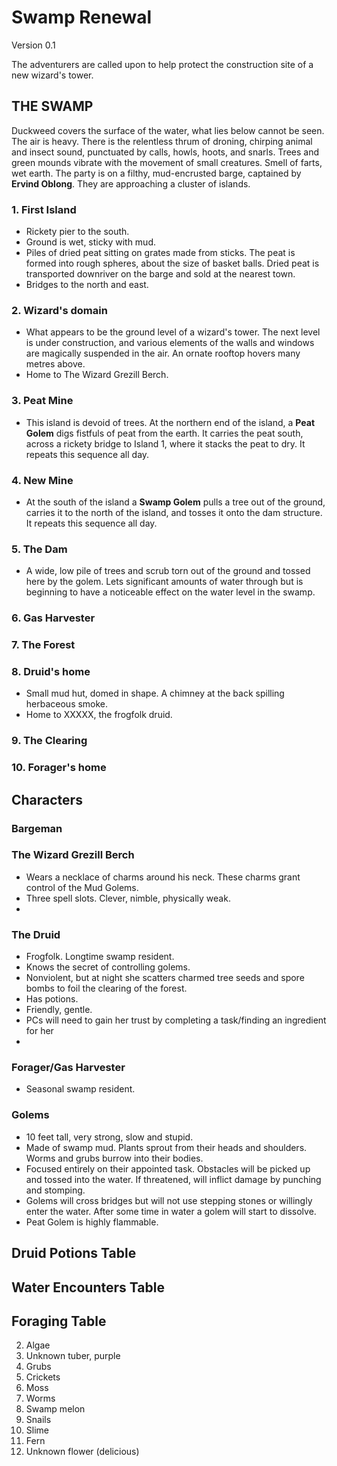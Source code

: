 # Swamp Renewal

Version 0.1

The adventurers are called upon to help protect the construction site of a new wizard's tower.

## THE SWAMP
Duckweed covers the surface of the water, what lies below cannot be seen. The air is heavy. There is the relentless thrum of droning, chirping animal and insect sound, punctuated by calls, howls, hoots, and snarls. Trees and green mounds vibrate with the movement of small creatures. Smell of farts, wet earth. The party is on a filthy, mud-encrusted barge, captained by **Ervind Oblong**. They are approaching a cluster of islands.

### 1. First Island
* Rickety pier to the south.
* Ground is wet, sticky with mud.
* Piles of dried peat sitting on grates made from sticks. The peat is formed into rough spheres, about the size of basket balls. Dried peat is transported downriver on the barge and sold at the nearest town.
* Bridges to the north and east.

### 2. Wizard's domain
* What appears to be the ground level of a wizard's tower. The next level is under construction, and various elements of the walls and windows are magically suspended in the air. An ornate rooftop hovers many metres above.
* Home to The Wizard Grezill Berch.

### 3. Peat Mine
* This island is devoid of trees. At the northern end of the island, a **Peat Golem** digs fistfuls of peat from the earth. It carries the peat south, across a rickety bridge to Island 1, where it stacks the peat to dry. It repeats this sequence all day.

### 4. New Mine
* At the south of the island a **Swamp Golem** pulls a tree out of the ground, carries it to the north of the island, and tosses it onto the dam structure. It repeats this sequence all day.

### 5. The Dam
* A wide, low pile of trees and scrub torn out of the ground and tossed here by the golem. Lets significant amounts of water through but is beginning to have a noticeable effect on the water level in the swamp.

### 6. Gas Harvester

### 7. The Forest

### 8. Druid's home
* Small mud hut, domed in shape. A chimney at the back spilling herbaceous smoke.
* Home to XXXXX, the frogfolk druid.

### 9. The Clearing


### 10. Forager's home


## Characters

### Bargeman

### The Wizard Grezill Berch
* Wears a necklace of charms around his neck. These charms grant control of the Mud Golems.
* Three spell slots. Clever, nimble, physically weak.
*
### The Druid
* Frogfolk. Longtime swamp resident.
* Knows the secret of controlling golems.
* Nonviolent, but at night she scatters charmed tree seeds and spore bombs to foil the clearing of the forest.
* Has potions.
* Friendly, gentle.
* PCs will need to gain her trust by completing a task/finding an ingredient for her
*
### Forager/Gas Harvester
* Seasonal swamp resident.

### Golems
* 10 feet tall, very strong, slow and stupid.
* Made of swamp mud. Plants sprout from their heads and shoulders. Worms and grubs burrow into their bodies.
* Focused entirely on their appointed task. Obstacles will be picked up and tossed into the water. If threatened, will inflict damage by punching and stomping.
* Golems will cross bridges but will not use stepping stones or willingly enter the water. After some time in water a golem will start to dissolve.
* Peat Golem is highly flammable.


## Druid Potions Table

## Water Encounters Table

## Foraging Table
2. Algae
3. Unknown tuber, purple
4. Grubs
5. Crickets
6. Moss
7. Worms
8. Swamp melon
9. Snails
10. Slime
11. Fern
12. Unknown flower (delicious)
